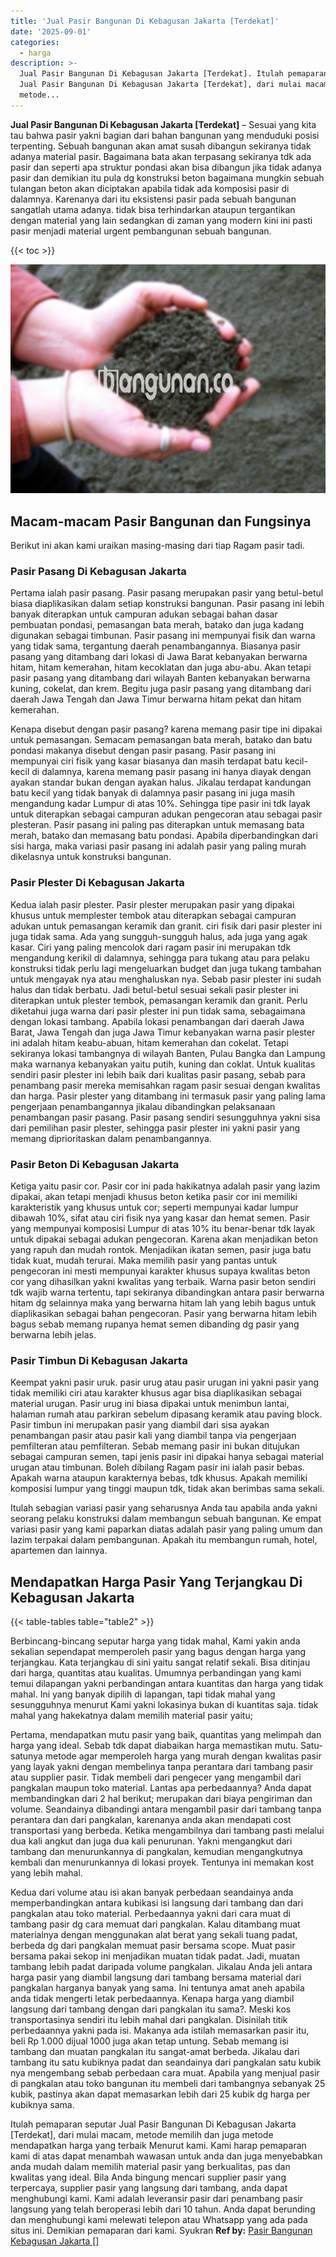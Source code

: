 ```yaml
---
title: 'Jual Pasir Bangunan Di Kebagusan Jakarta [Terdekat]'
date: '2025-09-01'
categories:
  - harga
description: >-
  Jual Pasir Bangunan Di Kebagusan Jakarta [Terdekat]. Itulah pemaparan seputar
  Jual Pasir Bangunan Di Kebagusan Jakarta [Terdekat], dari mulai macam,
  metode...
---
```


**Jual Pasir Bangunan Di Kebagusan Jakarta \[Terdekat\]** – Sesuai yang kita tau bahwa pasir yakni bagian dari bahan bangunan yang menduduki posisi terpenting. Sebuah bangunan akan amat susah dibangun sekiranya tidak adanya material pasir. Bagaimana bata akan terpasang sekiranya tdk ada pasir dan seperti apa struktur pondasi akan bisa dibangun jika tidak adanya pasir dan demikian itu pula dg konstruksi beton bagaimana mungkin sebuah tulangan beton akan diciptakan apabila tidak ada komposisi pasir di dalamnya. Karenanya dari itu eksistensi pasir pada sebuah bangunan sangatlah utama adanya. tidak bisa terhindarkan ataupun tergantikan dengan material yang lain sedangkan di zaman yang modern kini ini pasti pasir menjadi material urgent pembangunan sebuah bangunan.

{{< toc >}}

![Jual Pasir Bangunan Di Kebagusan Jakarta [Terdekat]](/images/jual-pasir-bangunan-51.png)

## Macam-macam Pasir Bangunan dan Fungsinya

Berikut ini akan kami uraikan masing-masing dari tiap Ragam pasir tadi.

### Pasir Pasang Di Kebagusan Jakarta

Pertama ialah pasir pasang. Pasir pasang merupakan pasir yang betul-betul biasa diaplikasikan dalam setiap konstruksi bangunan. Pasir pasang ini lebih banyak diterapkan untuk campuran adukan sebagai bahan dasar pembuatan pondasi, pemasangan bata merah, batako dan juga kadang digunakan sebagai timbunan. Pasir pasang ini mempunyai fisik dan warna yang tidak sama, tergantung daerah penambangannya. Biasanya pasir pasang yang ditambang dari lokasi di Jawa Barat kebanyakan berwarna hitam, hitam kemerahan, hitam kecoklatan dan juga abu-abu. Akan tetapi pasir pasang yang ditambang dari wilayah Banten kebanyakan berwarna kuning, cokelat, dan krem. Begitu juga pasir pasang yang ditambang dari daerah Jawa Tengah dan Jawa Timur berwarna hitam pekat dan hitam kemerahan.

Kenapa disebut dengan pasir pasang? karena memang pasir tipe ini dipakai untuk pemasangan. Semacam pemasangan bata merah, batako dan batu pondasi makanya disebut dengan pasir pasang. Pasir pasang ini mempunyai ciri fisik yang kasar biasanya dan masih terdapat batu kecil-kecil di dalamnya, karena memang pasir pasang ini hanya diayak dengan ayakan standar bukan dengan ayakan halus. Jikalau terdapat kandungan batu kecil yang tidak banyak di dalamnya pasir pasang ini juga masih mengandung kadar Lumpur di atas 10%. Sehingga tipe pasir ini tdk layak untuk diterapkan sebagai campuran adukan pengecoran atau sebagai pasir plesteran. Pasir pasang ini paling pas diterapkan untuk memasang bata merah, batako dan memasang batu pondasi. Apabila diperbandingkan dari sisi harga, maka variasi pasir pasang ini adalah pasir yang paling murah dikelasnya untuk konstruksi bangunan.

### Pasir Plester Di Kebagusan Jakarta

Kedua ialah pasir plester. Pasir plester merupakan pasir yang dipakai khusus untuk memplester tembok atau diterapkan sebagai campuran adukan untuk pemasangan keramik dan granit. ciri fisik dari pasir plester ini juga tidak sama. Ada yang sungguh-sungguh halus, ada juga yang agak kasar. Ciri yang paling mencolok dari ragam pasir ini merupakan tdk mengandung kerikil di dalamnya, sehingga para tukang atau para pelaku konstruksi tidak perlu lagi mengeluarkan budget dan juga tukang tambahan untuk mengayak nya atau menghaluskan nya. Sebab pasir plester ini sudah halus dan tidak berbatu. Jadi betul-betul sesuai sekali pasir plester ini diterapkan untuk plester tembok, pemasangan keramik dan granit. Perlu diketahui juga warna dari pasir plester ini pun tidak sama, sebagaimana dengan lokasi tambang. Apabila lokasi penambangan dari daerah Jawa Barat, Jawa Tengah dan juga Jawa Timur kebanyakan warna pasir plester ini adalah hitam keabu-abuan, hitam kemerahan dan cokelat. Tetapi sekiranya lokasi tambangnya di wilayah Banten, Pulau Bangka dan Lampung maka warnanya kebanyakan yaitu putih, kuning dan coklat. Untuk kualitas sendiri pasir plester ini lebih baik dari kualitas pasir pasang, sebab para penambang pasir mereka memisahkan ragam pasir sesuai dengan kwalitas dan harga. Pasir plester yang ditambang ini termasuk pasir yang paling lama pengerjaan penambangannya jikalau dibandingkan pelaksanaan penambangan pasir pasang. Pasir pasang sendiri sesungguhnya yakni sisa dari pemilihan pasir plester, sehingga pasir plester ini yakni pasir yang memang diprioritaskan dalam penambangannya.

### Pasir Beton Di Kebagusan Jakarta

Ketiga yaitu pasir cor. Pasir cor ini pada hakikatnya adalah pasir yang lazim dipakai, akan tetapi menjadi khusus beton ketika pasir cor ini memiliki karakteristik yang khusus untuk cor; seperti mempunyai kadar lumpur dibawah 10%, sifat atau ciri fisik nya yang kasar dan hemat semen. Pasir yang mempunyai komposisi Lumpur di atas 10% itu benar-benar tdk layak untuk dipakai sebagai adukan pengecoran. Karena akan menjadikan beton yang rapuh dan mudah rontok. Menjadikan ikatan semen, pasir juga batu tidak kuat, mudah terurai. Maka memilih pasir yang pantas untuk pengecoran ini mesti mempunyai karakter khusus supaya kwalitas beton cor yang dihasilkan yakni kwalitas yang terbaik. Warna pasir beton sendiri tdk wajib warna tertentu, tapi sekiranya dibandingkan antara pasir berwarna hitam dg selainnya maka yang berwarna hitam lah yang lebih bagus untuk diaplikasikan sebagai bahan pengecoran. Pasir yang berwarna hitam lebih bagus sebab memang rupanya hemat semen dibanding dg pasir yang berwarna lebih jelas.

### Pasir Timbun Di Kebagusan Jakarta

Keempat yakni pasir uruk. pasir urug atau pasir urugan ini yakni pasir yang tidak memiliki ciri atau karakter khusus agar bisa diaplikasikan sebagai material urugan. Pasir urug ini biasa dipakai untuk menimbun lantai, halaman rumah atau parkiran sebelum dipasang keramik atau paving block. Pasir timbun ini merupakan pasir yang diambil dari sisa ayakan penambangan pasir atau pasir kali yang diambil tanpa via pengerjaan pemfilteran atau pemfilteran. Sebab memang pasir ini bukan ditujukan sebagai campuran semen, tapi jenis pasir ini dipakai hanya sebagai material urugan atau timbunan. Boleh dibilang Ragam pasir ini ialah pasir bebas. Apakah warna ataupun karakternya bebas, tdk khusus. Apakah memiliki komposisi lumpur yang tinggi maupun tdk, tidak akan berimbas sama sekali.

Itulah sebagian variasi pasir yang seharusnya Anda tau apabila anda yakni seorang pelaku konstruksi dalam membangun sebuah bangunan. Ke empat variasi pasir yang kami paparkan diatas adalah pasir yang paling umum dan lazim terpakai dalam pembangunan. Apakah itu membangun rumah, hotel, apartemen dan lainnya.

## Mendapatkan Harga Pasir Yang Terjangkau Di Kebagusan Jakarta

{{< table-tables table="table2" >}}

Berbincang-bincang seputar harga yang tidak mahal, Kami yakin anda sekalian sependapat memperoleh pasir yang bagus dengan harga yang terjangkau. Kata terjangkau di sini yaitu sangat relatif sekali. Bisa ditinjau dari harga, quantitas atau kualitas. Umumnya perbandingan yang kami temui dilapangan yakni perbandingan antara kuantitas dan harga yang tidak mahal. Ini yang banyak dipilih di lapangan, tapi tidak mahal yang sesungguhnya menurut Kami yakni lokasinya bukan di kuantitas saja. tidak mahal yang hakekatnya dalam memilih material pasir yaitu;

Pertama, mendapatkan mutu pasir yang baik, quantitas yang melimpah dan harga yang ideal. Sebab tdk dapat diabaikan harga memastikan mutu. Satu-satunya metode agar memperoleh harga yang murah dengan kwalitas pasir yang layak yakni dengan membelinya tanpa perantara dari tambang pasir atau supplier pasir. Tidak membeli dari pengecer yang mengambil dari pangkalan maupun toko material. Lantas apa perbedaannya? Anda dapat membandingkan dari 2 hal berikut; merupakan dari biaya pengiriman dan volume. Seandainya dibandingi antara mengambil pasir dari tambang tanpa perantara dan dari pangkalan, karenanya anda akan mendapati cost transportasi yang berbeda. Ketika mengambilnya dari tambang pasti melalui dua kali angkut dan juga dua kali penurunan. Yakni mengangkut dari tambang dan menurunkannya di pangkalan, kemudian mengangkutnya kembali dan menurunkannya di lokasi proyek. Tentunya ini memakan kost yang lebih mahal.

Kedua dari volume atau isi akan banyak perbedaan seandainya anda memperbandingkan antara kubikasi isi langsung dari tambang dan dari pangkalan atau toko material. Perbedaannya yakni dari cara muat di tambang pasir dg cara memuat dari pangkalan. Kalau ditambang muat materialnya dengan menggunakan alat berat yang sekali tuang padat, berbeda dg dari pangkalan memuat pasir bersama scope. Muat pasir bersama pakai sekop ini menjadikan muatan tidak padat. Jadi, muatan tambang lebih padat daripada volume pangkalan. Jikalau Anda jeli antara harga pasir yang diambil langsung dari tambang bersama material dari pangkalan harganya banyak yang sama. Ini tentunya amat aneh apabila anda tidak mengerti letak perbedaannya. Kenapa harga yang diambil langsung dari tambang dengan dari pangkalan itu sama?. Meski kos transportasinya sendiri itu lebih mahal dari pangkalan. Disinilah titik perbedaannya yakni pada isi. Makanya ada istilah memasarkan pasir itu, beli Rp 1.000 dijual 1000 juga akan tetap untung. Sebab memang isi tambang dan muatan pangkalan itu sangat-amat berbeda. Jikalau dari tambang itu satu kubiknya padat dan seandainya dari pangkalan satu kubik nya mengembang sebab perbedaan cara muat. Apabila yang menjual pasir di pangkalan atau toko bangunan itu membeli dari tambangnya sebanyak 25 kubik, pastinya akan dapat memasarkan lebih dari 25 kubik dg harga per kubiknya sama.

Itulah pemaparan seputar Jual Pasir Bangunan Di Kebagusan Jakarta \[Terdekat\], dari mulai macam, metode memilih dan juga metode mendapatkan harga yang terbaik Menurut kami. Kami harap pemaparan kami di atas dapat menambah wawasan untuk anda dan juga menyebabkan anda mudah dalam memilih material pasir yang berkualitas, pas dan kwalitas yang ideal. Bila Anda bingung mencari supplier pasir yang terpercaya, supplier pasir yang langsung dari tambang, anda dapat menghubungi kami. Kami adalah leveransir pasir dari penambang pasir langsung yang telah beroperasi lebih dari 10 tahun. Anda dapat berunding dan menghubungi kami melewati telepon atau Whatsapp yang ada pada situs ini. Demikian pemaparan dari kami. Syukran
**Ref by:** [Pasir Bangunan Kebagusan Jakarta []](https://id.wikipedia.org/wiki/Pasir)
